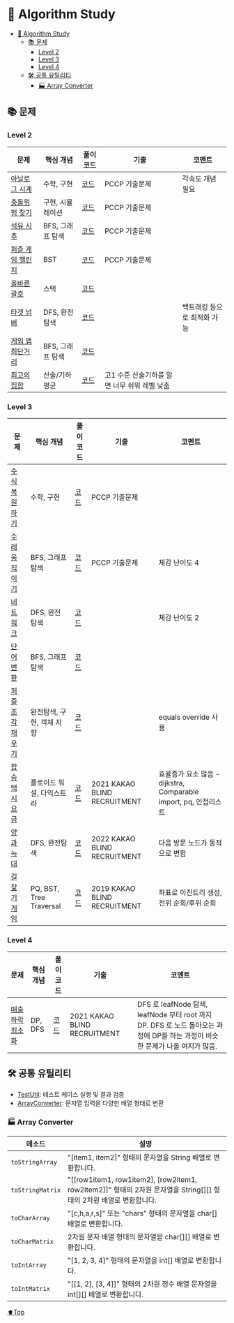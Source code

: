 # 🎯 Algorithm Study

<!-- TOC -->
* [🎯 Algorithm Study](#-algorithm-study)
  * [📚 문제](#-문제)
    * [Level 2](#level-2)
    * [Level 3](#level-3)
    * [Level 4](#level-4)
  * [🛠 공통 유틸리티](#-공통-유틸리티)
    * [🏭️ Array Converter](#-array-converter)
<!-- TOC -->

## 📚 문제

### Level 2

| 문제                                                                            | 핵심 개념       | 풀이 코드                                                                    | 기출                         | 코멘트             |
|-------------------------------------------------------------------------------|-------------|--------------------------------------------------------------------------|----------------------------|-----------------|
| [아날로그 시계](https://school.programmers.co.kr/learn/courses/30/lessons/250135)   | 수학, 구현      | [코드](./src/main/java/gbpark/programmers/level2/AnalogClock.java)         | PCCP 기출문제                  | 각속도 개념 필요       |
| [충돌위험 찾기](https://school.programmers.co.kr/learn/courses/30/lessons/340211)   | 구현, 시뮬레이션   | [코드](./src/main/java/gbpark/programmers/level2/CollisionDetection.java)  | PCCP 기출문제                  |                 |
| [석유 시추](https://school.programmers.co.kr/learn/courses/30/lessons/250136)     | BFS, 그래프 탐색 | [코드](./src/main/java/gbpark/programmers/level2/OilExtraction.java)       | PCCP 기출문제                  |                 |
| [퍼즐 게임 챌린지](https://school.programmers.co.kr/learn/courses/30/lessons/340212) | BST         | [코드](./src/main/java/gbpark/programmers/level2/PuzzleGameChallenge.java) | PCCP 기출문제                  |                 |
| [올바른 괄호](https://school.programmers.co.kr/learn/courses/30/lessons/12909)     | 스택          | [코드](./src/main/java/gbpark/programmers/level2/ValidBrackets.java)       |
| [타겟 넘버](https://school.programmers.co.kr/learn/courses/30/lessons/43165)      | DFS, 완전탐색   | [코드](./src/main/java/gbpark/programmers/level2/TargetNumber.java)        |                            | 백트래킹 등으로 최적화 가능 |
| [게임 맵 최단거리](https://school.programmers.co.kr/learn/courses/30/lessons/1844)   | BFS, 그래프 탐색 | [코드](./src/main/java/gbpark/programmers/level2/ShortestGameMapPath.java) |
| [최고의 집합](https://school.programmers.co.kr/learn/courses/30/lessons/12938)     | 산술/기하 평균    | [코드](./src/main/java/gbpark/programmers/level2/BestSet.java)             | 고1 수준 산술기하를 알면 너무 쉬워 레벨 낮춤 |

### Level 3

| 문제                                                                           | 핵심 개념                   | 풀이 코드                                                                   | 기출                           | 코멘트                                                 |
|------------------------------------------------------------------------------|-------------------------|-------------------------------------------------------------------------|------------------------------|-----------------------------------------------------|
| [수식 복원하기](https://school.programmers.co.kr/learn/courses/30/lessons/340210)  | 수학, 구현                  | [코드](./src/main/java/gbpark/programmers/level3/MathReconstruction.java) | PCCP 기출문제                    |                                                     |
| [수레 움직이기](https://school.programmers.co.kr/learn/courses/30/lessons/250134)  | BFS, 그래프 탐색             | [코드](./src/main/java/gbpark/programmers/level3/MovingCart.java)         | PCCP 기출문제                    | 체감 난이도 4                                            |
| [네트워크](https://school.programmers.co.kr/learn/courses/30/lessons/43162)      | DFS, 완전 탐색              | [코드](./src/main/java/gbpark/programmers/level3/Network.java)            |                              | 체감 난이도 2                                            |
| [단어변환](https://school.programmers.co.kr/learn/courses/30/lessons/43163)      | BFS, 그래프 탐색             | [코드](./src/main/java/gbpark/programmers/level3/WordConversion.java)     |                              |                                                     |
| [퍼즐 조각 채우기](https://school.programmers.co.kr/learn/courses/30/lessons/84021) | 완전탐색, 구현, 객체 지향         | [코드](./src/main/java/gbpark/programmers/level3/PuzzlePieceFilling.java) |                              | equals override 사용                                  |
| [합승 택시 요금](https://school.programmers.co.kr/learn/courses/30/lessons/72413)  | 플로이드 워셜, 다익스트라          | [코드](./src/main/java/gbpark/programmers/level3/TaxiCostSharing.java)    | 2021 KAKAO BLIND RECRUITMENT | 효율증가 요소 많음 - dijkstra, Comparable import, pq, 인접리스트 |
| [양과 늑대](https://school.programmers.co.kr/learn/courses/30/lessons/92343)     | DFS, 완전탐색               | [코드](./src/main/java/gbpark/programmers/level3/SheepAndWolf.java)       | 2022 KAKAO BLIND RECRUITMENT | 다음 방문 노드가 동적으로 변함                                   |
| [길 찾기 게임](https://school.programmers.co.kr/learn/courses/30/lessons/42892)   | PQ, BST, Tree Traversal | [코드](./src/main/java/gbpark/programmers/level3/PathFindingGame.java)    | 2019 KAKAO BLIND RECRUITMENT | 좌표로 이진트리 생성, 전위 순회/후위 순회                            |

### Level 4

| 문제                                                                           | 핵심 개념   | 풀이 코드                                                                         | 기출                           | 코멘트                                                                                        |
|------------------------------------------------------------------------------|---------|-------------------------------------------------------------------------------|------------------------------|--------------------------------------------------------------------------------------------|
| [매출 하락 최소화](https://school.programmers.co.kr/learn/courses/30/lessons/72416) | DP, DFS | [코드](./src/main/java/gbpark/programmers/level4/MinimizingRevenueDecline.java) | 2021 KAKAO BLIND RECRUITMENT | DFS 로 leafNode 탐색, leafNode 부터 root 까지 DP. DFS 로 노드 돌아오는 과정에 DP를 하는 과정이 비슷한 문제가 나올 여지가 많음. |

## 🛠 공통 유틸리티

- [TestUtil](./src/main/java/gbpark/common/TestUtil.java): 테스트 케이스 실행 및 결과 검증
- [ArrayConverter](./src/main/java/gbpark/common/ArrayConverter.java): 문자열 입력을 다양한 배열 형태로 변환

### 🏭️ Array Converter

| 메소드              | 설명                                                                                            |
|------------------|-----------------------------------------------------------------------------------------------|
| `toStringArray`  | "[item1, item2]" 형태의 문자열을 String 배열로 변환합니다.                                                   |
| `toStringMatrix` | "[[row1item1, row1item2], [row2item1, row2item2]]" 형태의 2차원 문자열을 String[][] 형태의 2차원 배열로 변환합니다. |
| `toCharArray`    | "[c,h,a,r,s]" 또는 "chars" 형태의 문자열을 char[] 배열로 변환합니다.                                           |
| `toCharMatrix`   | 2차원 문자 배열 형태의 문자열을 char[][] 배열로 변환합니다.                                                        |
| `toIntArray`     | "[1, 2, 3, 4]" 형태의 문자열을 int[] 배열로 변환합니다.                                                      |
| `toIntMatrix`    | "[[1, 2], [3, 4]]" 형태의 2차원 정수 배열 문자열을 int[][] 배열로 변환합니다.                                      | |

[⬆️Top](#-algorithm-study)